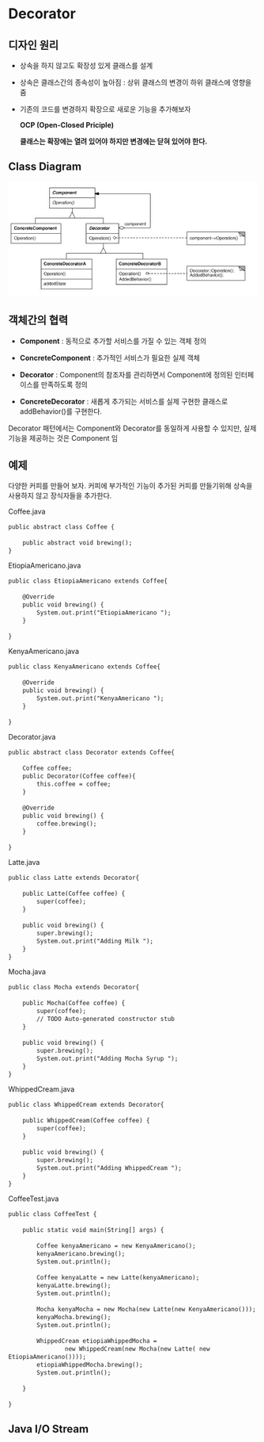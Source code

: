 # Decorator

## 디자인 원리

- 상속을 하지 않고도 확장성 있게 클래스를 설계

- 상속은 클래스간의 종속성이 높아짐 : 상위 클래스의 변경이 하위 클래스에 영향을 줌

- 기존의 코드를 변경하지 확장으로 새로운 기능을 추가해보자

    **OCP (Open-Closed Priciple)**
    
    **클래스는 확장에는 열려 있어야 하지만 변경에는 닫혀 있어야 한다.**

## Class Diagram

![decorator](./img/decorator.JPG)

## 객체간의 협력

- **Component** : 동적으로 추가할 서비스를 가질 수 있는 객체 정의

- **ConcreteComponent** : 추가적인 서비스가 필요한 실제 객체

- **Decorator** : Component의 참조자를 관리하면서 Component에 정의된 인터페이스를 만족하도록 정의

- **ConcreteDecorator** : 새롭게 추가되는 서비스를 실제 구현한 클래스로 addBehavior()를 구현한다.

Decorator 패턴에서는 Component와 Decorator를 동일하게 사용할 수 있지만, 실제 기능을 제공하는 것은 Component 임

## 예제

다양한 커피를 만들어 보자. 커피에 부가적인 기능이 추가된 커피를 만들기위해 상속을 사용하지 않고 장식자들을 추가한다.


Coffee.java
```
public abstract class Coffee {
	
	public abstract void brewing();
}
```

EtiopiaAmericano.java
```
public class EtiopiaAmericano extends Coffee{

	@Override
	public void brewing() {
		System.out.print("EtiopiaAmericano ");
	}

}
```

KenyaAmericano.java
```
public class KenyaAmericano extends Coffee{

	@Override
	public void brewing() {
		System.out.print("KenyaAmericano ");
	}

}
```

Decorator.java
```
public abstract class Decorator extends Coffee{

	Coffee coffee;
	public Decorator(Coffee coffee){
		this.coffee = coffee;
	}
	
	@Override
	public void brewing() {
		coffee.brewing();
	}

}
```

Latte.java
```
public class Latte extends Decorator{

	public Latte(Coffee coffee) {
		super(coffee);
	}
	
	public void brewing() {
		super.brewing();
		System.out.print("Adding Milk ");
	}
}
```

Mocha.java
```
public class Mocha extends Decorator{

	public Mocha(Coffee coffee) {
		super(coffee);
		// TODO Auto-generated constructor stub
	}

	public void brewing() {
		super.brewing();
		System.out.print("Adding Mocha Syrup ");
	}
}
```

WhippedCream.java
```
public class WhippedCream extends Decorator{

	public WhippedCream(Coffee coffee) {
		super(coffee);
	}

	public void brewing() {
		super.brewing();
		System.out.print("Adding WhippedCream ");
	}
}
```

CoffeeTest.java
```
public class CoffeeTest {

	public static void main(String[] args) {

		Coffee kenyaAmericano = new KenyaAmericano();
		kenyaAmericano.brewing();
		System.out.println();
		
		Coffee kenyaLatte = new Latte(kenyaAmericano);
		kenyaLatte.brewing();
		System.out.println();
		
		Mocha kenyaMocha = new Mocha(new Latte(new KenyaAmericano()));
		kenyaMocha.brewing();
		System.out.println();
		
		WhippedCream etiopiaWhippedMocha = 
				new WhippedCream(new Mocha(new Latte( new EtiopiaAmericano())));
		etiopiaWhippedMocha.brewing();
		System.out.println();
		
	}

}
```


## Java I/O Stream



